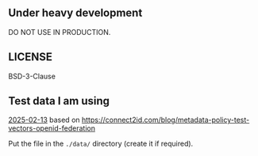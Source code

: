 ## Under heavy development

DO NOT USE IN PRODUCTION.

## LICENSE

BSD-3-Clause

## Test data I am using

[2025-02-13](https://bitbucket.org/connect2id/oauth-2.0-sdk-with-openid-connect-extensions/downloads/metadata-policy-test-vectors-2025-02-13.json) based on https://connect2id.com/blog/metadata-policy-test-vectors-openid-federation

Put the file in the `./data/` directory (create it if required).

